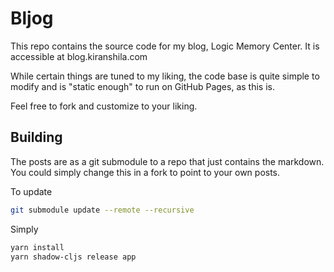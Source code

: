# Bljog

This repo contains the source code for my blog, Logic Memory Center. It is
accessible at blog.kiranshila.com

While certain things are tuned to my liking, the code base is quite simple to modify and
is "static enough" to run on GitHub Pages, as this is.

Feel free to fork and customize to your liking.

## Building

The posts are as a git submodule to a repo that just contains the markdown. You
could simply change this in a fork to point to your own posts.

To update

```bash
git submodule update --remote --recursive
```

Simply

```bash
yarn install
yarn shadow-cljs release app
```
